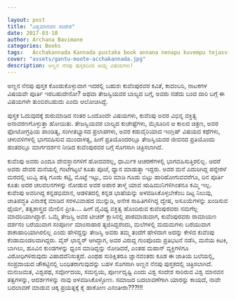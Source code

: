 ```yaml
---

layout: post
title: "ವಿಶ್ವಮಾನವನ ಸಂದೇಶ"
date: 2017-03-10
author: Archana Bavimane
categories: Books
tags:	Acchakannada Kannada pustaka book annana nenapu kuvempu tejasvi
cover: "assets/gantu-moote-acchakannada.jpg"
description: ಅಣ್ಣನ ನೆನಪು ಪುಸ್ತಕದಿಂದ ಆಯ್ದ ವಿಷಯಗಳು!
---
```


ಅಣ್ಣನ ನೆನಪು ಪುಸ್ತಕ ಕೊಂಡುಕೊಳ್ಳುವಾಗ ಇದರಲ್ಲಿ ಬಹುಶಃ ಕುವೆಂಪುರವರ ಕವಿತೆ, ಕಾದಂಬರಿ, ನಾಟಕಗಳ ವಿಷಯವೇ ಪೂರ್ತಿ ಇರಬಹುದೇನೋ? ಅಥವಾ ತೇಜಸ್ವಿಯವರ ಬಾಲ್ಯದ ಬಗ್ಗೆ, ಅವರು ನಡೆದು ಬಂದ ದಾರಿ ಬಗ್ಗೆ ಈ ವಿಷಯಗಳೇ ತುಂಬಿರಬಹುದು ಎಂದು ಆಲೋಚಿಸಿದ್ದೆ.

ಪುಸ್ತಕ ಓದುವುದಕ್ಕೆ ಶುರುಮಾಡಿದ ನಂತರ ಒಂದೊಂದೇ ವಿಷಯಗಳು, ಕುವೆಂಪು ಅವರ ವಿಭಿನ್ನ ವಕ್ತಿತ್ವ ಅನಾವರಣಗೊಳ್ಳುತ್ತಾ ಹೋಯಿತು. ತೇಜಸ್ವಿಯವರ ಬಾಲ್ಯದ ಕುಚೇಷ್ಟೆಗಳು, ಮೈಸೂರಿನ ಆ ಕಾಲದ ಚಿತ್ರಣ, ಅವರ ಫೋಟೋಗ್ರಫಿಯ ಪಾಂಡಿತ್ಯ, ಸಂಗೀತಭ್ಯಾಸದ ಪ್ರಲಾಪಗಳು, ಅವರ ಕಡುವೈರಿಯಾದ ಇಂಗ್ಲಿಷ್ ವಿಷಯದ ಕಥೆಗಳು, ಚಳುವಳಿಗಳಲ್ಲಿ ಭಾಗವಹಿಸುವ ಮುಂದಾಳತ್ವ, ಹೀಗೆ ಪ್ರತಿಯೊಂದರಲ್ಲೂ ತೇಜಸ್ವಿಯವರ ಜೀವನದ ಪ್ರತಿಯೊಂದು ಹಂತದಲ್ಲೂ ಮಾರ್ಗದರ್ಶನ ನೀಡಿದ ಕುವೆಂಪುರವರ ಬಗ್ಗೆ ಸೊಗಸಾಗಿ ಚಿತ್ರಿಸಲಾಗಿದೆ.

ಕುವೆಂಪು ಅವರು ಎಂದೂ ದೇವಸ್ಥಾನಗಳಿಗೆ ಹೋದವರಲ್ಲ, ಧಾರ್ಮಿಕ ಆಚರಣೆಗಳಲ್ಲಿ ಭಾಗವಹಿಸುತ್ತಿರಲಿಲ್ಲ. ಆದರೆ ಅವರು ದೇವರ ಮನೆಯಲ್ಲಿ ಗಂಟೆಗಟ್ಟಲೆ ಕೂತು ಪೂಜೆ, ಧ್ಯಾನ ಮಾಡುತ್ತಾ ಇದ್ದರು. ಅವರ ಮನೆ ಎದುರಿಗಿದ್ದ ಪನ್ನೇರಳೆ ಮರದಲ್ಲಿ ಟುವ್ವಿ ಹಕ್ಕಿ ಗೂಡು ಕಟ್ಟಿ, ಮೊಟ್ಟೆ ಇಟ್ಟು, ಮರಿ ಮಾಡಿ ಗೂಡು ಬಿಟ್ಟು ಹಾರಿಹೋಗುವವರೆಗೂ, ದಿನ ಪೂರ್ತಿ ಕೂತು ಅದರ ಚಲವಲನಗಳನ್ನು ನೋಡುವ ಅವರ ಅಪಾರ ತಾಳ್ಮೆ ಯಾವ ಋಷಿಮುನಿಗಳಿಗಿಂತನೂ ಕಮ್ಮಿ ಇಲ್ಲ. ಕುವೆಂಪು ಅವರಿಗಿದ್ದ ಕನ್ನಡಭಿಮಾನ, ಆಡಳಿತದಲ್ಲಿ ಕನ್ನಡ ಭಾಷೆಯನ್ನು ಅಳವಡಿಸಿಕೊಳ್ಳಬೇಕೆಂಬ ದಿಟ್ಟ ನಿಲುವು, ಜಾತಿಪದ್ಧತಿ ವಿನಾಶಕ್ಕೆ ಮಾಡಿದ ಸರಳವಿವಾಹದ ಮುನ್ನುಡಿ, ಅನೇಕ ಸಾಹಿತಿಗಳಿಗಿದ್ದ ದ್ವೇಷ, ಅಸೂಯೆಗಳನ್ನು ಖಂಡಿಸುವ ಧೈರ್ಯ, ತತ್ವಶಾಸ್ತ್ರದ ಮೇಲಿನ ಪ್ರೀತಿ.... ಹೀಗೆ ವೈವಿಧ್ಯ ವಕ್ತಿತ್ವ ಹೊಂದಿರುವ ಕುವೆಂಪುರವರು ನಮಗೆಲ್ಲ ಮಾದರಿಯಾಗಿದ್ದಾರೆ.
ಒಮ್ಮೆ ತೇಜಸ್ವಿ ಅವರ ಟೀಚರ್ ಕ್ಲಾಸಿನಲ್ಲಿ ಪಾಠಮಾಡುವಾಗ, ಕುವೆಂಪುರವರು ರಾಮಾಯಣ ದರ್ಶನಂ ಬರೆಯುವಾಗ ಸಂಪೂರ್ಣ ಮಾಂಸಾಹಾರ ತ್ಯಜಿಸಿದ್ದರೆಂದು, ಮಲೆಗಳಲ್ಲಿ ಮದುಮಗಳು ಬರೆಯುವಾಗ ಶಾಕಾಹಾರಿಯಾಗಿರಲಿಲ್ಲ ಎಂದು ಹೇಳಿದ್ದನ್ನು ತೇಜಸ್ವಿ ಅವರು ತಮ್ಮ ತಂದೆಗೆ  ಹೇಳಿದಾಗ ಅದನ್ನು ಕೇಳಿದ ಕುವೆಂಪು ಕೆಂಡಾಮಂಡಲವಾಗಿದ್ದರು. ವೈಸ್ ಛಾನ್ಸ್ಲರ್  ಆಗಿದ್ದಾಗ, ಅವರ ವಿರುದ್ದ ಗುಂಪೊಂದು ಪ್ರತಿಭಟನೆ ನಡೆಸಿ, ಮನೆಯ ಕಿಟಕಿ, ಬಾಗಿಲು, ಹೂವಿನ ಕುಂಡಗಳನ್ನು ಧ್ವಂಸ ಮಾಡಿದ್ದನ್ನು ನೋಡಿದರೆ, ಎಂತಹ ಮಹಾನ್ ವ್ಯಕ್ತಿಗಳಿಗೂ ವಿರೋಧಿಗಳಿರುವುದು ವಿಷಾದವೆನಿಸುತ್ತದೆ. ಎಂಥಹ ಸುಶಿಕ್ಷಿತರೂ ಜ್ಞಾನವಂತರು ಕೂಡ ಈ ಜಾತಿಯ ಬಲೆಯಲ್ಲಿ, ಸಂಪ್ರದಾಯದ ಚೌಕಟ್ಟಿನಲ್ಲಿ ಬಂಧಿತರಾಗುವುದನ್ನು ಬಹಳ ಸೊಗಸಾಗಿ ಅಣ್ಣನ ನೆನಪು ಪುಸ್ತಕದಲ್ಲಿ ಚಿತ್ರಿಸಲಾಗಿದೆ. ಮನುಜಮತ, ವಿಶ್ವಪಥ, ಸರ್ವೋದಯ, ಸಮನ್ವಯ, ಪೂರ್ಣದೃಷ್ಟಿ ಎಂದು ವಿಶ್ವ ಸಂದೇಶ ಸಾರಿರುವ ವಿಶ್ವ ಮಾನವನ ತತ್ವಗಳನ್ನು, ಆದರ್ಶಗಳನ್ನು ನಾವು ಅಳವಡಿಸಿಕೊಳ್ಳೋಣ. ಸಮಾಜದ ಬದಲಾವಣೆಗಾಗಿ ಯಾರನ್ನು ಕಾಯದೆ, ನಾವೇ ಬದಲಾವಣೆ ಮಾಡುವ ಚಿಕ್ಕ ಪ್ರಯತ್ನಕ್ಕೆ ಕೈ ಹಾಕೋಣ ಎನಂತೀರಾ???!!! 
